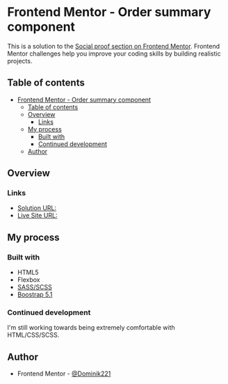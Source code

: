 # Frontend Mentor - Order summary component

This is a solution to the [Social proof section on Frontend Mentor](https://www.frontendmentor.io/challenges/social-proof-section-6e0qTv_bA). Frontend Mentor challenges help you improve your coding skills by building realistic projects. 

## Table of contents

- [Frontend Mentor - Order summary component](#frontend-mentor---order-summary-component)
  - [Table of contents](#table-of-contents)
  - [Overview](#overview)
    - [Links](#links)
  - [My process](#my-process)
    - [Built with](#built-with)
    - [Continued development](#continued-development)
  - [Author](#author)

## Overview

### Links

- [Solution URL:](https://www.frontendmentor.io/solutions/profile-card-component-with-scss-mlq269O2S)
- [Live Site URL:](https://dominik221.github.io/fmexam4.github.io/)

## My process

### Built with

- HTML5
- Flexbox
- [SASS/SCSS](https://sass-lang.com/)
- [Boostrap 5.1](https://getbootstrap.com/)

### Continued development
I'm still working towards being extremely comfortable with HTML/CSS/SCSS.

## Author
- Frontend Mentor - [@Dominik221](https://www.frontendmentor.io/profile/Dominik221)